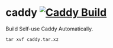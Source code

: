 # caddy [![Caddy Build](https://github.com/lifansama/caddy/actions/workflows/caddy.yml/badge.svg?branch=master)](https://github.com/lifansama/caddy/actions/workflows/caddy.yml)
Build Self-use Caddy Automatically.


```
tar xvf caddy.tar.xz
```
